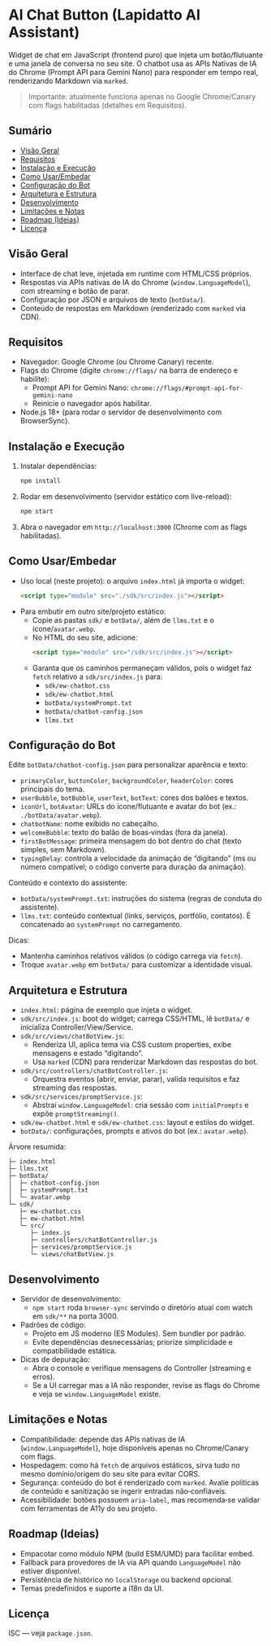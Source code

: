 # AI Chat Button (Lapidatto AI Assistant)

Widget de chat em JavaScript (frontend puro) que injeta um botão/flutuante e uma janela de conversa no seu site. O chatbot usa as APIs Nativas de IA do Chrome (Prompt API para Gemini Nano) para responder em tempo real, renderizando Markdown via `marked`.

> Importante: atualmente funciona apenas no Google Chrome/Canary com flags habilitadas (detalhes em Requisitos).

## Sumário
- [Visão Geral](#visão-geral)
- [Requisitos](#requisitos)
- [Instalação e Execução](#instalação-e-execução)
- [Como Usar/Embedar](#como-usarembedar)
- [Configuração do Bot](#configuração-do-bot)
- [Arquitetura e Estrutura](#arquitetura-e-estrutura)
- [Desenvolvimento](#desenvolvimento)
- [Limitações e Notas](#limitações-e-notas)
- [Roadmap (Ideias)](#roadmap-ideias)
- [Licença](#licença)

## Visão Geral
- Interface de chat leve, injetada em runtime com HTML/CSS próprios.
- Respostas via APIs nativas de IA do Chrome (`window.LanguageModel`), com streaming e botão de parar.
- Configuração por JSON e arquivos de texto (`botData/`).
- Conteúdo de respostas em Markdown (renderizado com `marked` via CDN).

## Requisitos
- Navegador: Google Chrome (ou Chrome Canary) recente.
- Flags do Chrome (digite `chrome://flags/` na barra de endereço e habilite):
  - Prompt API for Gemini Nano: `chrome://flags/#prompt-api-for-gemini-nano`
  - Reinicie o navegador após habilitar.
- Node.js 18+ (para rodar o servidor de desenvolvimento com BrowserSync).

## Instalação e Execução
1. Instalar dependências:
   ```bash
   npm install
   ```
2. Rodar em desenvolvimento (servidor estático com live-reload):
   ```bash
   npm start
   ```
3. Abra o navegador em `http://localhost:3000` (Chrome com as flags habilitadas).

## Como Usar/Embedar
- Uso local (neste projeto): o arquivo `index.html` já importa o widget:
  ```html
  <script type="module" src="./sdk/src/index.js"></script>
  ```
- Para embutir em outro site/projeto estático:
  - Copie as pastas `sdk/` e `botData/`, além de `llms.txt` e o ícone/`avatar.webp`.
  - No HTML do seu site, adicione:
    ```html
    <script type="module" src="/sdk/src/index.js"></script>
    ```
  - Garanta que os caminhos permaneçam válidos, pois o widget faz `fetch` relativo a `sdk/src/index.js` para:
    - `sdk/ew-chatbot.css`
    - `sdk/ew-chatbot.html`
    - `botData/systemPrompt.txt`
    - `botData/chatbot-config.json`
    - `llms.txt`

## Configuração do Bot
Edite `botData/chatbot-config.json` para personalizar aparência e texto:
- `primaryColor`, `buttonColor`, `backgroundColor`, `headerColor`: cores principais do tema.
- `userBubble`, `botBubble`, `userText`, `botText`: cores dos balões e textos.
- `iconUrl`, `botAvatar`: URLs do ícone/flutuante e avatar do bot (ex.: `./botData/avatar.webp`).
- `chatbotName`: nome exibido no cabeçalho.
- `welcomeBubble`: texto do balão de boas‑vindas (fora da janela).
- `firstBotMessage`: primeira mensagem do bot dentro do chat (texto simples, sem Markdown).
- `typingDelay`: controla a velocidade da animação de “digitando” (ms ou número compatível; o código converte para duração da animação).

Conteúdo e contexto do assistente:
- `botData/systemPrompt.txt`: instruções do sistema (regras de conduta do assistente).
- `llms.txt`: conteúdo contextual (links, serviços, portfólio, contatos). É concatenado ao `systemPrompt` no carregamento.

Dicas:
- Mantenha caminhos relativos válidos (o código carrega via `fetch`).
- Troque `avatar.webp` em `botData/` para customizar a identidade visual.

## Arquitetura e Estrutura
- `index.html`: página de exemplo que injeta o widget.
- `sdk/src/index.js`: boot do widget; carrega CSS/HTML, lê `botData/` e inicializa Controller/View/Service.
- `sdk/src/views/chatBotView.js`:
  - Renderiza UI, aplica tema via CSS custom properties, exibe mensagens e estado “digitando”.
  - Usa `marked` (CDN) para renderizar Markdown das respostas do bot.
- `sdk/src/controllers/chatBotController.js`:
  - Orquestra eventos (abrir, enviar, parar), valida requisitos e faz streaming das respostas.
- `sdk/src/services/promptService.js`:
  - Abstrai `window.LanguageModel`: cria sessão com `initialPrompts` e expõe `promptStreaming()`.
- `sdk/ew-chatbot.html` e `sdk/ew-chatbot.css`: layout e estilos do widget.
- `botData/`: configurações, prompts e ativos do bot (ex.: `avatar.webp`).

Árvore resumida:
```
├─ index.html
├─ llms.txt
├─ botData/
│  ├─ chatbot-config.json
│  ├─ systemPrompt.txt
│  └─ avatar.webp
└─ sdk/
   ├─ ew-chatbot.css
   ├─ ew-chatbot.html
   └─ src/
      ├─ index.js
      ├─ controllers/chatBotController.js
      ├─ services/promptService.js
      └─ views/chatBotView.js
```

## Desenvolvimento
- Servidor de desenvolvimento:
  - `npm start` roda `browser-sync` servindo o diretório atual com watch em `sdk/**` na porta 3000.
- Padrões de código:
  - Projeto em JS moderno (ES Modules). Sem bundler por padrão.
  - Evite dependências desnecessárias; priorize simplicidade e compatibilidade estática.
- Dicas de depuração:
  - Abra o console e verifique mensagens do Controller (streaming e erros).
  - Se a UI carregar mas a IA não responder, revise as flags do Chrome e veja se `window.LanguageModel` existe.

## Limitações e Notas
- Compatibilidade: depende das APIs nativas de IA (`window.LanguageModel`), hoje disponíveis apenas no Chrome/Canary com flags.
- Hospedagem: como há `fetch` de arquivos estáticos, sirva tudo no mesmo domínio/origem do seu site para evitar CORS.
- Segurança: conteúdo do bot é renderizado com `marked`. Avalie políticas de conteúdo e sanitização se ingerir entradas não‑confiáveis.
- Acessibilidade: botões possuem `aria-label`, mas recomenda‑se validar com ferramentas de A11y do seu projeto.

## Roadmap (Ideias)
- Empacotar como módulo NPM (build ESM/UMD) para facilitar embed.
- Fallback para provedores de IA via API quando `LanguageModel` não estiver disponível.
- Persistência de histórico no `localStorage` ou backend opcional.
- Temas predefinidos e suporte a i18n da UI.

## Licença
ISC — veja `package.json`.
